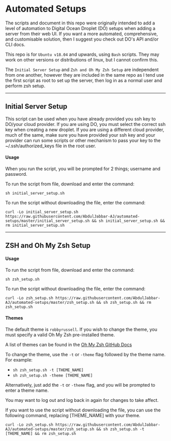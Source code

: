 # Automated Setups

The scripts and document in this repo were originally intended to add a level of automation to Digital Ocean Droplet (DO) setups when adding a server from their web UI. If you want a more automated, comprehensive, and customisable solution, then I suggest you check out DO's API and/or CLI docs.

This repo is for `Ubuntu v18.04` and upwards, using `Bash` scripts. They may work on other versions or distributions of linux, but I cannot confirm this.

The `Initial Server Setup` and `Zsh and Oh My Zsh Setup` are independent from one another, however they are included in the same repo as I tend use the first script as root to set up the server, then log in as a normal user and perform zsh setup.

------
## Initial Server Setup  
This script can be used when you have already provided you ssh key to DO/your cloud provider. If you are using DO, you must select the correct ssh key when creating a new droplet. If you are using a different cloud provider, much of the same, make sure you have provided your ssh key and your provider can run some scripts or other mechanism to pass your key to the ~/.ssh/authorized_keys file in the root user.

#### Usage
When you run the script, you will be prompted for 2 things; username and password.

To run the script from file, download and enter the command:

    sh initial_server_setup.sh

To run the script without downloading the file, enter the command:

    curl -Lo initial_server_setup.sh https://raw.githubusercontent.com/AbdulJabbar-AJ/automated-setups/master/initial_server_setup.sh && sh initial_server_setup.sh && rm initial_server_setup.sh

------

## ZSH and Oh My Zsh Setup

#### Usage

To run the script from file, download and enter the command:

    sh zsh_setup.sh

To run the script without downloading the file, enter the command:

    curl -Lo zsh_setup.sh https://raw.githubusercontent.com/AbdulJabbar-AJ/automated-setups/master/zsh_setup.sh && sh zsh_setup.sh && rm zsh_setup.sh



#### Themes
The default theme is `robbyrussell`. If you wish to change the theme, you must specify a valid Oh My Zsh pre-installed theme.

A list of themes can be found in the [Oh My Zsh GitHub Docs](https://github.com/ohmyzsh/ohmyzsh/wiki/Themes)


To change the theme, use the `-t` or `-theme` flag followed by the theme name. For example:

  * `sh zsh_setup.sh -t [THEME_NAME]`
  * `sh zsh_setup.sh -theme [THEME_NAME]`

Alternatively, just add the `-t` or `-theme` flag, and you will be prompted to enter a theme name.

You may want to log out and log back in again for changes to take affect.



If you want to use the script without downloading the file, you can use the following command, replacing [THEME_NAME] with your theme.

    curl -Lo zsh_setup.sh https://raw.githubusercontent.com/AbdulJabbar-AJ/automated-setups/master/zsh_setup.sh && sh zsh_setup.sh -t [THEME_NAME] && rm zsh_setup.sh
